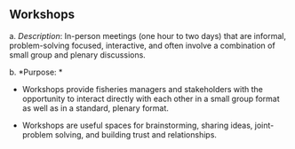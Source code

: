 ## Workshops

a.  *Description*: In-person meetings (one hour to two days) that are
    informal, problem-solving focused, interactive, and often involve a
    combination of small group and plenary discussions.

b.  *Purpose: *

-   Workshops provide fisheries managers and stakeholders with the
    opportunity to interact directly with each other in a small group
    format as well as in a standard, plenary format.

-   Workshops are useful spaces for brainstorming, sharing ideas,
    joint-problem solving, and building trust and relationships.